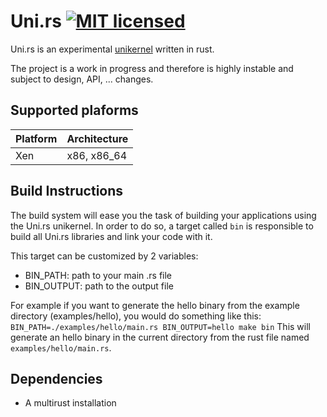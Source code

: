# Uni.rs [![MIT licensed](https://img.shields.io/badge/license-MIT-blue.svg)](./LICENSE)

Uni.rs is an experimental [unikernel](https://en.wikipedia.org/wiki/Unikernel)
written in rust.

The project is a work in progress and therefore is highly instable and subject
to design, API, ... changes.

## Supported plaforms

| Platform      | Architecture  |
| ------------- | ------------- |
| Xen           | x86, x86_64   |

## Build Instructions

The build system will ease you the task of building your applications using the
Uni.rs unikernel. In order to do so, a target called `bin` is responsible to
build all Uni.rs libraries and link your code with it.

This target can be customized by 2 variables:
- BIN_PATH: path to your main .rs file
- BIN_OUTPUT: path to the output file

For example if you want to generate the hello binary from the example
directory (examples/hello), you would do something like this:
`BIN_PATH=./examples/hello/main.rs BIN_OUTPUT=hello make bin`
This will generate an hello binary in the current directory from the
rust file named `examples/hello/main.rs`.

## Dependencies

- A multirust installation
